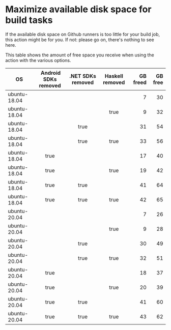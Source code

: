 # Maximize available disk space for build tasks

If the available disk space on Github runners is too little for your build job, this action might be for you.
If not: please go on, there's nothing to see here.

This table shows the amount of free space you receive when using the action with the various options.

OS | Android SDKs removed | .NET SDKs removed | Haskell removed | GB freed | GB free
---|:--------------------:|:-----------------:|:---------------:|---------:|-------:
ubuntu-18.04 |  |  |  | 7 | 30
ubuntu-18.04 |  |  | true | 9 | 32
ubuntu-18.04 |  | true |  | 31 | 54
ubuntu-18.04 |  | true | true | 33 | 56
ubuntu-18.04 | true |  |  | 17 | 40
ubuntu-18.04 | true |  | true | 19 | 42
ubuntu-18.04 | true | true |  | 41 | 64
ubuntu-18.04 | true | true | true | 42 | 65
ubuntu-20.04 |  |  |  | 7 | 26
ubuntu-20.04 |  |  | true | 9 | 28
ubuntu-20.04 |  | true |  | 30 | 49
ubuntu-20.04 |  | true | true | 32 | 51
ubuntu-20.04 | true |  |  | 18 | 37
ubuntu-20.04 | true |  | true | 20 | 39
ubuntu-20.04 | true | true |  | 41 | 60
ubuntu-20.04 | true | true | true | 43 | 62
